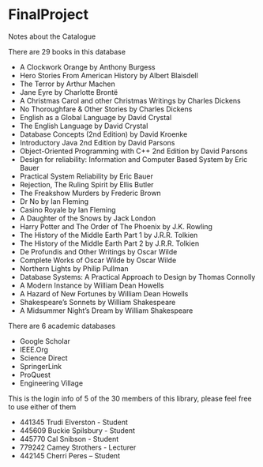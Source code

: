 # FinalProject

Notes about the Catalogue

There are 29 books in this database

- A Clockwork Orange by Anthony Burgess
-	Hero Stories From American History by Albert Blaisdell
-	The Terror by Arthur Machen
-	Jane Eyre by Charlotte Brontë
-	A Christmas Carol and other Christmas Writings by Charles Dickens 
-	No Thoroughfare & Other Stories by Charles Dickens
-	English as a Global Language by David Crystal
-	The English Language by David Crystal
-	Database Concepts (2nd Edition) by David Kroenke
-	Introductory Java 2nd Edition by David Parsons
-	Object-Oriented Programming with C++ 2nd Edition by David Parsons
-	Design for reliability: Information and Computer Based System by Eric Bauer
-	Practical System Reliability by Eric Bauer
-	Rejection, The Ruling Spirit by Ellis Butler
-	The Freakshow Murders by Frederic Brown
-	Dr No by Ian Fleming
-	Casino Royale by Ian Fleming
-	A Daughter of the Snows by Jack London
-	Harry Potter and The Order of The Phoenix by J.K. Rowling
-	The History of the Middle Earth Part 1 by J.R.R. Tolkien
-	The History of the Middle Earth Part 2 by J.R.R. Tolkien
-	De Profundis and Other Writings by Oscar Wilde
-	Complete Works of Oscar Wilde by Oscar Wilde
-	Northern Lights by Philip Pullman
-	Database Systems: A Practical Approach to Design by Thomas Connolly
-	A Modern Instance by William Dean Howells
-	A Hazard of New Fortunes by William Dean Howells
-	Shakespeare’s Sonnets by William Shakespeare
-	A Midsummer Night’s Dream by William Shakespeare


There are 6 academic databases

-	Google Scholar
-	IEEE.Org
-	Science Direct
-	SpringerLink
-	ProQuest
-	Engineering Village

This is the login info of 5 of the 30 members of this library, please feel free to use either of them

-	441345 Trudi Elverston - Student
-	445609 Buckie Spilsbury - Student
-	445770 Cal Snibson - Student
-	779242 Camey Strothers - Lecturer
-	442145 Cherri Peres – Student

